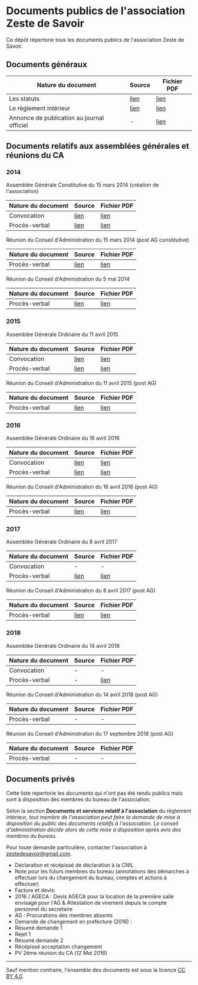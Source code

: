 # Documents publics de l'association Zeste de Savoir

Ce dépôt répertorie tous les documents publics de l'association Zeste de Savoir.

## Documents généraux

Nature du document                         | Source                         | Fichier PDF
-------------------------------------------|------------------------------- | -----------
Les statuts                                | [lien](statuts.md)             | [lien](https://drive.google.com/open?id=0BzabS14KitJgY3p1MTZ1OTJOcms)
Le règlement intérieur                     | [lien](reglement-interieur.md) | [lien](https://drive.google.com/open?id=0BzabS14KitJgZm1xMnowbkZHOWc)
Annonce de publication au journal officiel | -                              | [lien](https://drive.google.com/open?id=0BzabS14KitJgQ0tzX1F1eUdYeGs)

## Documents relatifs aux assemblées générales et réunions du CA

### 2014

Assemblée Générale Constitutive du 15 mars 2014 (création de l'association)

Nature du document                         | Source                                | Fichier PDF
-------------------------------------------|-------------------------------------- | -----------
Convocation                                | [lien](2014/2014-03-15_convoc_AGC.md) | [lien](https://drive.google.com/open?id=0BzabS14KitJgQkJzRzRYbnRfeWc)
Procès-verbal                              | [lien](2014/2014-03-15_PV_AGC.md)     | [lien](https://drive.google.com/open?id=0BzabS14KitJgYXl5eW1ZRFQ5NUU)

Réunion du Conseil d'Administration du 15 mars 2014 (post AG constitutive)

Nature du document                         | Source                            | Fichier PDF
-------------------------------------------|---------------------------------- | -----------
Procès-verbal                              | [lien](2014/2014-03-15_PV_RCA.md) | [lien](https://drive.google.com/open?id=0BzabS14KitJgUmFtSmQ5UHFFbms)

Réunion du Conseil d'Administration du 5 mai 2014

Nature du document                         | Source                            | Fichier PDF
-------------------------------------------|---------------------------------- | -----------
Procès-verbal                              | [lien](2014/2014-05-05_PV_RCA.md) | [lien](https://drive.google.com/open?id=0BzabS14KitJgT1RybzJJcnphMWc)

### 2015

Assemblée Générale Ordinaire du 11 avril 2015

Nature du document                         | Source                                | Fichier PDF
-------------------------------------------|-------------------------------------- | -----------
Convocation                                | [lien](2015/2015-04-11_convoc_AGO.md) | [lien](https://drive.google.com/open?id=0BzabS14KitJgbG9DYVUyeS1QaGM)
Procès-verbal                              | [lien](2015/2015-04-11_PV_AGO.md)     | [lien](https://drive.google.com/open?id=0BzabS14KitJgQVZyamZjUEtlTms)

Réunion du Conseil d'Administration du 11 avril 2015 (post AG)

Nature du document                         | Source                            | Fichier PDF
-------------------------------------------|---------------------------------- | -----------
Procès-verbal                              | [lien](2015/2015-04-11_PV_RCA.md) | [lien](https://drive.google.com/open?id=0BzabS14KitJgbS1Lc2tDVEhMZ2M)

### 2016

Assemblée Générale Ordinaire du 16 avril 2016

Nature du document                         | Source                                | Fichier PDF
-------------------------------------------|-------------------------------------- | -----------
Convocation                                | [lien](2016/2016-04-16_convoc_AGO.md) | [lien](https://drive.google.com/open?id=0BzabS14KitJgVXlEdHRFSEwxdHM)
Procès-verbal                              | [lien](2016/2016-04-16_PV_AGO.md)     | [lien](https://drive.google.com/open?id=0BzabS14KitJgcXVqb0Y4R0VyUWM)

Réunion du Conseil d'Administration du 16 avril 2016 (post AG)

Nature du document                         | Source                            | Fichier PDF
-------------------------------------------|---------------------------------- | -----------
Procès-verbal                              | [lien](2016/2016-04-16_PV_RCA.md) | [lien](https://drive.google.com/open?id=0BzabS14KitJgOXZ5c0UwR095Y0E)

### 2017

Assemblée Générale Ordinaire du 8 avril 2017

Nature du document                         | Source                            | Fichier PDF
-------------------------------------------|---------------------------------- | -----------
Convocation                                | -                                 | -
Procès-verbal                              | [lien](2017/2017-04-08_PV_AGO.md) | [lien](https://drive.google.com/open?id=0B1uBR2hmcLbMaENDQm1ucjVvTk0)

Réunion du Conseil d'Administration du 8 avril 2017 (post AG)

Nature du document                         | Source                            | Fichier PDF
-------------------------------------------|---------------------------------- | -------------
Procès-verbal                              | [lien](2017/2017-04-08_PV_RCA.md) |[lien](https://drive.google.com/open?id=0B1uBR2hmcLbMRDhGNm5iUFpKejg)

### 2018

Assemblée Générale Ordinaire du 14 avril 2018

Nature du document                         | Source                            | Fichier PDF
-------------------------------------------|---------------------------------- | -----------
Convocation                                | -                                 | -
Procès-verbal                              | -                                 | [lien](https://drive.google.com/open?id=1kmFhQzqUVgqI1GbcsVwKg2GNgvWmceTw)

Réunion du Conseil d'Administration du 14 avril 2018 (post AG)

Nature du document                         | Source                            | Fichier PDF
-------------------------------------------|---------------------------------- | -------------
Procès-verbal                              | -                                 | -

Réunion du Conseil d'Administration du 17 septembre 2018 (post AG)

Nature du document                         | Source                            | Fichier PDF
-------------------------------------------|---------------------------------- | -------------
Procès-verbal                              | -                                 | -

## Documents privés

Cette liste repertorie les documents qui n'ont pas été rendu publics mais sont à disposition des membres du bureau de l'association.

Selon la section **Documents et services relatif à l'association** du règlement intérieur, *tout membre de l'association peut faire la demande de mise à disposition du public des documents relatifs à l'association. Le conseil d'administration décide alors de cette mise à disposition après avis des membres du bureau.*

Pour toute demande particulière, contacter l'association à zestedesavoir@gmail.com.

 - Déclaration et récépissé de déclaration à la CNIL
 - Note pour les futurs membres du bureau (annotations des démarches à effectuer lors du changement du bureau, comptes et actions à effectuer)
 - Facture et devis:
  - 2016 / AGECA : Devis AGECA pour la location de la première salle envisagé pour l'AG & Attestation de virement depuis le compte personnel du secretaire
 - AG : Procurations des membres absents
 - Demande de changement en prefecture (2016) :
  - Résumé demande 1
  - Rejet 1
  - Résumé demande 2
  - Récépissé acceptation changement
 - PV 2ème réunion du CA (*12 Mai 2016*)

-------

Sauf mention contraire, l'ensemble des documents est sous la licence
[CC BY 4.0](http://creativecommons.org/licenses/by/4.0/).
